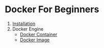 # Docker For Beginners

1. [Installation](./Installation.md)
2. Docker Engine
   - [Docker Container](./Docker_Engine/docker_container.md)
   - [Docker Image](./Docker_Engine/docker_image.md)
